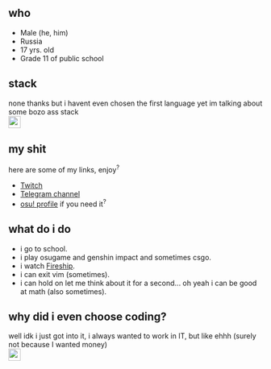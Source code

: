 ## who
- Male (he, him)
- Russia
- 17 yrs. old
- Grade 11 of public school

## stack
none thanks but i havent even chosen the first language yet im talking about some bozo ass stack <img src="https://cdn.frankerfacez.com/emoticon/569240/4" width="24" style="display: block;">

## my shit
here are some of my links, enjoy<sup>?</sup>
- [Twitch](https://twitch.tv/BANGKOKTAGANROG)
- [Telegram channel](https://t.me/bngkktgnrgosu)
- [osu! profile](https://osu.ppy.sh/users/15889598) if you need it<sup>?</sup>

## what do i do
- i go to school.
- i play osugame and genshin impact and sometimes csgo.
- i watch [Fireship](https://youtube.com/c/Fireship).
- i can exit vim (sometimes).
- i can hold on let me think about it for a second... oh yeah i can be good at math (also sometimes).

## why did i even choose coding?
well idk i just got into it, i always wanted to work in IT, but like ehhh (surely not because I wanted money) <img src="https://cdn.frankerfacez.com/emoticon/670425/4" width="24" style="display: block;">
